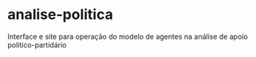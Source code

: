 # analise-politica
Interface e site para operação do modelo de agentes na análise de apoio político-partidário
